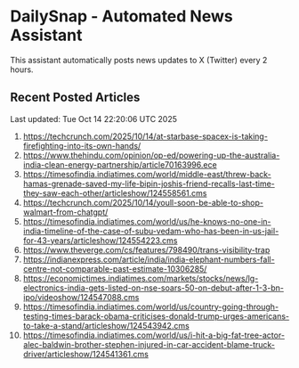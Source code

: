 # DailySnap - Automated News Assistant

This assistant automatically posts news updates to X (Twitter) every 2 hours.

## Recent Posted Articles

Last updated: Tue Oct 14 22:20:06 UTC 2025

1. https://techcrunch.com/2025/10/14/at-starbase-spacex-is-taking-firefighting-into-its-own-hands/
2. https://www.thehindu.com/opinion/op-ed/powering-up-the-australia-india-clean-energy-partnership/article70163996.ece
3. https://timesofindia.indiatimes.com/world/middle-east/threw-back-hamas-grenade-saved-my-life-bipin-joshis-friend-recalls-last-time-they-saw-each-other/articleshow/124558561.cms
4. https://techcrunch.com/2025/10/14/youll-soon-be-able-to-shop-walmart-from-chatgpt/
5. https://timesofindia.indiatimes.com/world/us/he-knows-no-one-in-india-timeline-of-the-case-of-subu-vedam-who-has-been-in-us-jail-for-43-years/articleshow/124554223.cms
6. https://www.theverge.com/cs/features/798490/trans-visibility-trap
7. https://indianexpress.com/article/india/india-elephant-numbers-fall-centre-not-comparable-past-estimate-10306285/
8. https://economictimes.indiatimes.com/markets/stocks/news/lg-electronics-india-gets-listed-on-nse-soars-50-on-debut-after-1-3-bn-ipo/videoshow/124547088.cms
9. https://timesofindia.indiatimes.com/world/us/country-going-through-testing-times-barack-obama-criticises-donald-trump-urges-americans-to-take-a-stand/articleshow/124543942.cms
10. https://timesofindia.indiatimes.com/world/us/i-hit-a-big-fat-tree-actor-alec-baldwin-brother-stephen-injured-in-car-accident-blame-truck-driver/articleshow/124541361.cms

